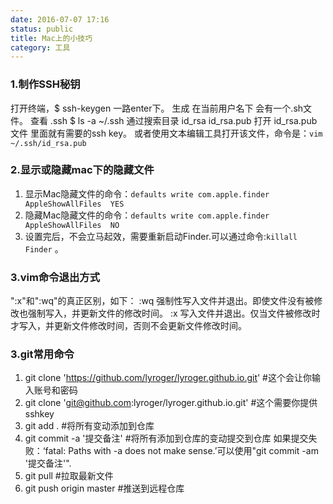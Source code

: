 ```yaml
---
date: 2016-07-07 17:16
status: public
title: Mac上的小技巧
category: 工具
---
```

### 1.制作SSH秘钥
打开终端，$ ssh-keygen 一路enter下。
生成  在当前用户名下 会有一个.sh文件。
查看 .ssh
$ ls -a ~/.ssh  通过搜索目录
id_rsa
id_rsa.pub
打开  id_rsa.pub文件 里面就有需要的ssh key。
或者使用文本编辑工具打开该文件，命令是：`vim ~/.ssh/id_rsa.pub`

### 2.显示或隐藏mac下的隐藏文件
1. 显示Mac隐藏文件的命令：`defaults write com.apple.finder AppleShowAllFiles  YES`
2. 隐藏Mac隐藏文件的命令：`defaults write com.apple.finder AppleShowAllFiles  NO`
3. 设置完后，不会立马起效，需要重新启动Finder.可以通过命令:`killall Finder` 。
	
### 3.vim命令退出方式
 ":x"和":wq"的真正区别，如下：
        :wq   强制性写入文件并退出。即使文件没有被修改也强制写入，并更新文件的修改时间。
        :x    写入文件并退出。仅当文件被修改时才写入，并更新文件修改时间，否则不会更新文件修改时间。

### 3.git常用命令
1. git clone 'https://github.com/lyroger/lyroger.github.io.git'  #这个会让你输入账号和密码
2. git clone 'git@github.com:lyroger/lyroger.github.io.git' #这个需要你提供sshkey
3. git add . #将所有变动添加到仓库
4. git commit -a '提交备注' #将所有添加到仓库的变动提交到仓库  如果提交失败：‘fatal: Paths with -a does not make sense.’可以使用"git commit -am '提交备注'".
5. git pull #拉取最新文件
5. git push origin master #推送到远程仓库